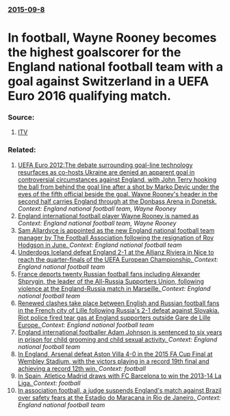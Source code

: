 ### [2015-09-8](/news/2015/09/8/index.md)

# In football, Wayne Rooney becomes the highest goalscorer for the England national football team with a goal against Switzerland in a UEFA Euro 2016 qualifying match. 




### Source:

1. [ITV](http://www.itv.com/news/update/2015-09-08/wayne-rooney-breaks-england-goalscoring-record/)

### Related:

1. [UEFA Euro 2012:The debate surrounding goal-line technology resurfaces as co-hosts Ukraine are denied an apparent goal in controversial circumstances against England, with John Terry hooking the ball from behind the goal line after a shot by Marko Devic under the eyes of the fifth official beside the goal. Wayne Rooney's header in the second half carries England through at the Donbass Arena in Donetsk. ](/news/2012/06/19/uefa-euro-2012-pthe-debate-surrounding-goal-line-technology-resurfaces-as-co-hosts-ukraine-are-denied-an-apparent-goal-in-controversial-circ.md) _Context: England national football team, Wayne Rooney_
2. [ England international football player Wayne Rooney is named as ](/news/2005/10/5/england-international-football-player-wayne-rooney-is-named-as.md) _Context: England national football team, Wayne Rooney_
3. [Sam Allardyce is appointed as the new England national football team manager by The Football Association following the resignation of Roy Hodgson in June. ](/news/2016/07/22/sam-allardyce-is-appointed-as-the-new-england-national-football-team-manager-by-the-football-association-following-the-resignation-of-roy-ho.md) _Context: England national football team_
4. [Underdogs Iceland defeat England 2-1 at the Allianz Riviera in Nice to reach the quarter-finals of the UEFA European Championship. ](/news/2016/06/27/underdogs-iceland-defeat-england-2-1-at-the-allianz-riviera-in-nice-to-reach-the-quarter-finals-of-the-uefa-european-championship.md) _Context: England national football team_
5. [France deports twenty Russian football fans including Alexander Shprygin, the leader of the All-Russia Supporters Union, following violence at the England-Russia match in Marseille. ](/news/2016/06/16/france-deports-twenty-russian-football-fans-including-alexander-shprygin-the-leader-of-the-all-russia-supporters-union-following-violence.md) _Context: England national football team_
6. [Renewed clashes take place between English and Russian football fans in the French city of Lille following Russia's 2-1 defeat against Slovakia. Riot police fired tear gas at England supporters outside Gare de Lille Europe. ](/news/2016/06/15/renewed-clashes-take-place-between-english-and-russian-football-fans-in-the-french-city-of-lille-following-russia-s-2-1-defeat-against-slova.md) _Context: England national football team_
7. [England international footballer Adam Johnson is sentenced to six years in prison for child grooming and child sexual activity. ](/news/2016/03/24/england-international-footballer-adam-johnson-is-sentenced-to-six-years-in-prison-for-child-grooming-and-child-sexual-activity.md) _Context: England national football team_
8. [In England, Arsenal defeat Aston Villa 4-0 in the 2015 FA Cup Final at Wembley Stadium, with the victors playing in a record 19th final and achieving a record 12th win. ](/news/2015/05/30/in-england-arsenal-defeat-aston-villa-4-0-in-the-2015-fa-cup-final-at-wembley-stadium-with-the-victors-playing-in-a-record-19th-final-and.md) _Context: football_
9. [In Spain, Atletico Madrid draws with FC Barcelona to win the 2013-14 La Liga. ](/news/2014/05/17/in-spain-atla-c-tico-madrid-draws-with-fc-barcelona-to-win-the-2013a14-la-liga.md) _Context: football_
10. [In association football, a judge suspends England's match against Brazil over safety fears at the Estadio do Maracana in Rio de Janeiro. ](/news/2013/05/30/in-association-football-a-judge-suspends-england-s-match-against-brazil-over-safety-fears-at-the-esta-dio-do-maracanaps-in-rio-de-janeiro.md) _Context: England national football team_
